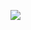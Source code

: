 ![](https://earthengine.googleapis.com/v1alpha/projects/earthengine-legacy/videoThumbnails/7ce5ee3553cb51a2adbfa4ab60de9079-88832e24d04714635f5f09c678b0bf32:getPixels)
